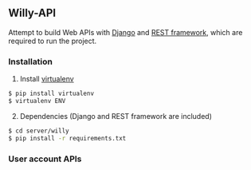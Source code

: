 ## Willy-API

Attempt to build Web APIs with [Django](https://www.djangoproject.com) and [REST framework](http://www.django-rest-framework.org), which are required to run the project.


### Installation
1. Install [virtualenv](https://virtualenv.pypa.io/en/latest/index.html)

```sh
$ pip install virtualenv
$ virtualenv ENV
```

2. Dependencies (Django and REST framework are included)

```sh
$ cd server/willy
$ pip install -r requirements.txt
```


### User account APIs
